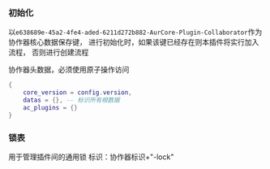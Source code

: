 ### 初始化
以`e638689e-45a2-4fe4-aded-6211d272b882-AurCore-Plugin-Collaborator`作为协作器核心数据保存键，
进行初始化时，如果该键已经存在则本插件将实行加入流程，
否则进行创建流程

协作器头数据，必须使用原子操作访问
```lua
{
    core_version = config.version,
    datas = {}, -- 标识所有根数据
    ac_plugins = {}
}
```

### 锁表
用于管理插件间的通用锁
标识：协作器标识+"-lock"